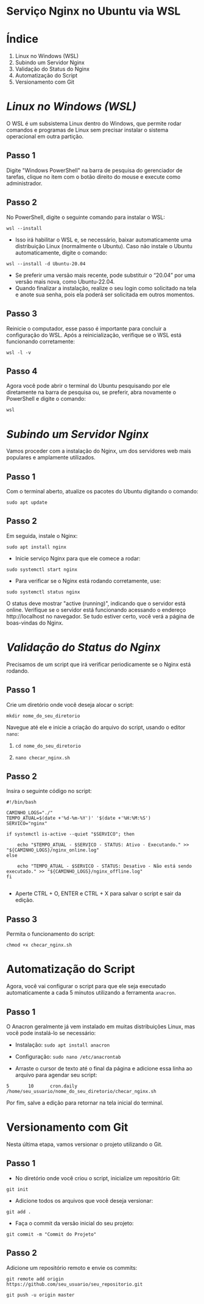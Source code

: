 # Serviço Nginx no Ubuntu via WSL 

# Índice
1. Linux no Windows (WSL)
2. Subindo um Servidor Nginx
3. Validação do Status do Nginx
4. Automatização do Script
5. Versionamento com Git



# *Linux no Windows (WSL)*
O WSL é um subsistema Linux dentro do Windows, que permite rodar comandos e programas de Linux sem precisar instalar o sistema operacional em outra partição.

## Passo 1
Digite "Windows PowerShell" na barra de pesquisa do gerenciador de tarefas, clique no item com o botão direito do mouse e execute como administrador.

## Passo 2
No PowerShell, digite o seguinte comando para instalar o WSL:

 ` wsl --install `

- Isso irá habilitar o WSL e, se necessário, baixar automaticamente uma distribuição Linux (normalmente o Ubuntu). Caso não instale o Ubuntu automaticamente, digite o comando: 

`wsl --install -d Ubuntu-20.04`

- Se preferir uma versão mais recente, pode substituir o “20.04” por uma versão mais nova, como Ubuntu-22.04.
- Quando finalizar a instalação, realize o seu login como solicitado na tela e anote sua senha, pois ela poderá ser solicitada em outros momentos.

## Passo 3
Reinicie o computador, esse passo é importante para concluir a configuração do WSL. Após a reinicialização, verifique se o WSL está funcionando corretamente:

`wsl -l -v`

## Passo 4
Agora você pode abrir o terminal do Ubuntu pesquisando por ele diretamente na barra de pesquisa ou, se preferir, abra novamente o PowerShell e digite o comando:

`wsl`

# *Subindo um Servidor Nginx*
Vamos proceder com a instalação do Nginx, um dos servidores web mais populares e amplamente utilizados.

## Passo 1
Com o terminal aberto, atualize os pacotes do Ubuntu digitando o comando:

`sudo apt update`

## Passo 2
Em seguida, instale o Nginx:

`sudo apt install nginx`

- Inicie serviço Nginx para que ele comece a rodar:

`sudo systemctl start nginx`

* Para verificar se o Nginx está rodando corretamente, use:
  
`sudo systemctl status nginx`

O status deve mostrar "active (running)", indicando que o servidor está online. Verifique se o servidor está funcionando acessando o endereço http://localhost no navegador. Se tudo estiver certo, você verá a página de boas-vindas do Nginx.

# *Validação do Status do Nginx*
Precisamos de um script que irá verificar periodicamente se o Nginx está rodando.

## Passo 1
Crie um diretório onde você deseja alocar o script:

 ` mkdir nome_do_seu_diretorio `
 
Navegue até ele e inicie a criação do arquivo do script, usando o editor ` nano `:

1. ` cd nome_do_seu_diretorio `
   
2. ` nano checar_nginx.sh `

## Passo 2
Insira o seguinte código no script:

```
#!/bin/bash

CAMINHO_LOGS="./"
TEMPO_ATUAL=$(date +'%d-%m-%Y')' '$(date +'%H:%M:%S')
SERVICO="nginx"

if systemctl is-active --quiet "$SERVICO"; then

    echo "$TEMPO_ATUAL - $SERVICO - STATUS: Ativo - Executando." >> "${CAMINHO_LOGS}/nginx_online.log"
else

    echo "TEMPO_ATUAL - $SERVICO - STATUS: Desativo - Não está sendo executado." >> "${CAMINHO_LOGS}/nginx_offline.log"
fi


````
- Aperte CTRL + O, ENTER e CTRL + X para salvar o script e sair da edição.

## Passo 3
Permita o funcionamento do script:

`chmod +x checar_nginx.sh`

# Automatização do Script
Agora, você vai configurar o script para que ele seja executado automaticamente a cada 5 minutos utilizando a ferramenta `anacron`.

## Passo 1 
O Anacron geralmente já vem instalado em muitas distribuições Linux, mas você pode instalá-lo se necessário:

- Instalação:
`sudo apt install anacron`

- Configuração:
`sudo nano /etc/anacrontab`


- Arraste o cursor de texto até o final da página e adicione essa linha ao arquivo para agendar seu script:

`5       10      cron.daily     /home/seu_usuario/nome_do_seu_diretorio/checar_nginx.sh`

Por fim, salve a edição para retornar na tela inicial do terminal.

# Versionamento com Git
Nesta última etapa, vamos versionar o projeto utilizando o Git.

## Passo 1
- No diretório onde você criou o script, inicialize um repositório Git:

`git init`


-  Adicione todos os arquivos que você deseja versionar:

`git add . `

-  Faça o commit da versão inicial do seu projeto:
  
`git commit -m "Commit do Projeto" `

## Passo 2
Adicione um repositório remoto e envie os commits:

`git remote add origin https://github.com/seu_usuario/seu_repositorio.git`

`git push -u origin master`






 
















